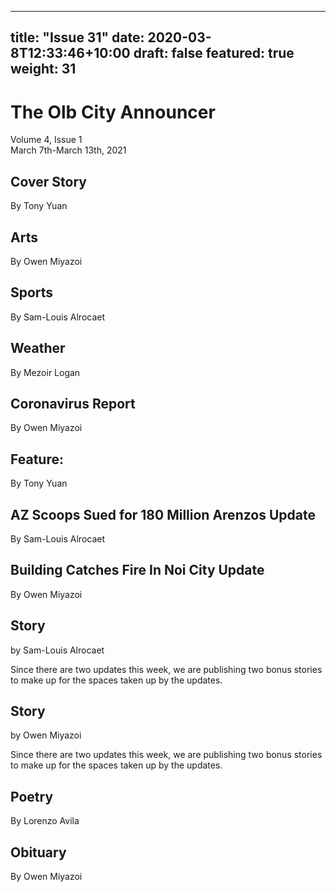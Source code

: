 
---
title: "Issue 31"
date: 2020-03-8T12:33:46+10:00
draft: false
featured: true
weight: 31
---

# The Olb City Announcer    
Volume 4, Issue 1    
March 7th-March 13th, 2021    

## Cover Story
By Tony Yuan



## Arts
By Owen Miyazoi



## Sports
By Sam-Louis Alrocaet



## Weather
By Mezoir Logan



## Coronavirus Report
By Owen Miyazoi



## Feature: 
By Tony Yuan



## AZ Scoops Sued for 180 Million Arenzos Update
By Sam-Louis Alrocaet



## Building Catches Fire In Noi City Update
By Owen Miyazoi



## Story
by Sam-Louis Alrocaet

Since there are two updates this week, we are publishing two bonus stories to make up for the spaces taken up by the updates.



## Story
by Owen Miyazoi

Since there are two updates this week, we are publishing two bonus stories to make up for the spaces taken up by the updates.



## Poetry
By Lorenzo Avila



## Obituary
By Owen Miyazoi


